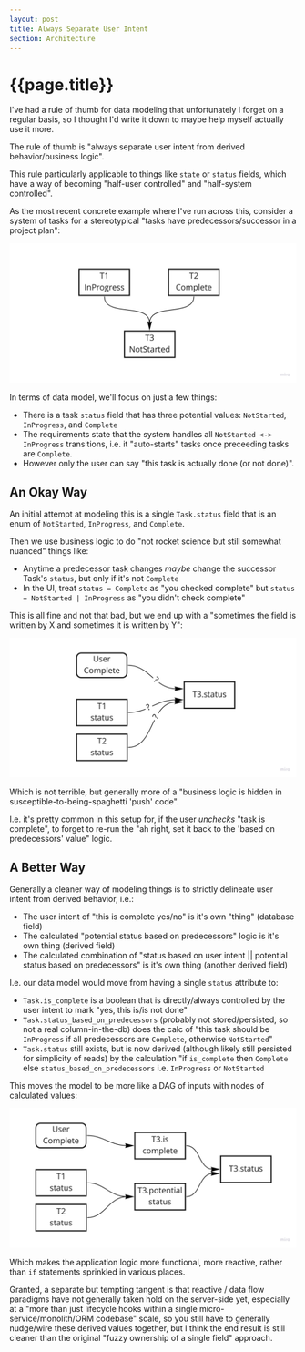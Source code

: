 ```yaml
---
layout: post
title: Always Separate User Intent
section: Architecture
---
```


{{page.title}}
==============

I've had a rule of thumb for data modeling that unfortunately I forget on a regular basis, so I thought I'd write it down to maybe help myself actually use it more.

The rule of thumb is "always separate user intent from derived behavior/business logic".

This rule particularly applicable to things like `state` or `status` fields, which have a way of becoming "half-user controlled" and "half-system controlled".

As the most recent concrete example where I've run across this, consider a system of tasks for a stereotypical "tasks have predecessors/successor in a project plan":

<img src="/images/always-separate-user-intent - tasks.jpg" class="image" />

In terms of data model, we'll focus on just a few things:

* There is a task `status` field that has three potential values: `NotStarted`, `InProgress`, and `Complete`
* The requirements state that the system handles all `NotStarted <-> InProgress` transitions, i.e. it "auto-starts" tasks once preceeding tasks are `Complete`.
* However only the user can say "this task is actually done (or not done)".

An Okay Way
-----------

An initial attempt at modeling this is a single `Task.status` field that is an enum of `NotStarted`, `InProgress`, and `Complete`.

Then we use business logic to do "not rocket science but still somewhat nuanced" things like:

* Anytime a predecessor task changes _maybe_ change the successor Task's `status`, but only if it's not `Complete`
* In the UI, treat `status = Complete` as "you checked complete" but `status = NotStarted | InProgress` as "you didn't check complete"

This is all fine and not that bad, but we end up with a "sometimes the field is written by X and sometimes it is written by Y":

<img src="/images/always-separate-user-intent - single-status.jpg" class="image" />

Which is not terrible, but generally more of a "business logic is hidden in susceptible-to-being-spaghetti 'push' code".

I.e. it's pretty common in this setup for, if the user _unchecks_ "task is complete", to forget to re-run the "ah right, set it back to the 'based on predecessors' value" logic.

A Better Way
------------

Generally a cleaner way of modeling things is to strictly delineate user intent from derived behavior, i.e.:

* The user intent of "this is complete yes/no" is it's own "thing" (database field)
* The calculated "potential status based on predecessors" logic is it's own thing (derived field)
* The calculated combination of "status based on user intent || potential status based on predecessors" is it's own thing (another derived field)

I.e. our data model would move from having a single `status` attribute to:

* `Task.is_complete` is a boolean that is directly/always controlled by the user intent to mark "yes, this is/is not done"
* `Task.status_based_on_predecessors` (probably not stored/persisted, so not a real column-in-the-db) does the calc of "this task should be `InProgress` if all predecessors are `Complete`, otherwise `NotStarted`"
* `Task.status` still exists, but is now derived (although likely still persisted for simplicity of reads) by the calculation "if `is_complete` then `Complete` else `status_based_on_predecessors` i.e. `InProgress` or `NotStarted`

This moves the model to be more like a DAG of inputs with nodes of calculated values:

<img src="/images/always-separate-user-intent - separate-intent.jpg" class="image" />

Which makes the application logic more functional, more reactive, rather than  `if` statements sprinkled in various places.

Granted, a separate but tempting tangent is that reactive / data flow paradigms have not generally taken hold on the server-side yet, especially at a "more than just lifecycle hooks within a single micro-service/monolith/ORM codebase" scale, so you still have to generally nudge/wire these derived values together, but I think the end result is still cleaner than the original "fuzzy ownership of a single field" approach.


